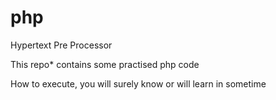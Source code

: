 # php
Hypertext Pre Processor

This repo* contains some practised php code

How to execute, you will surely know or will learn in sometime
